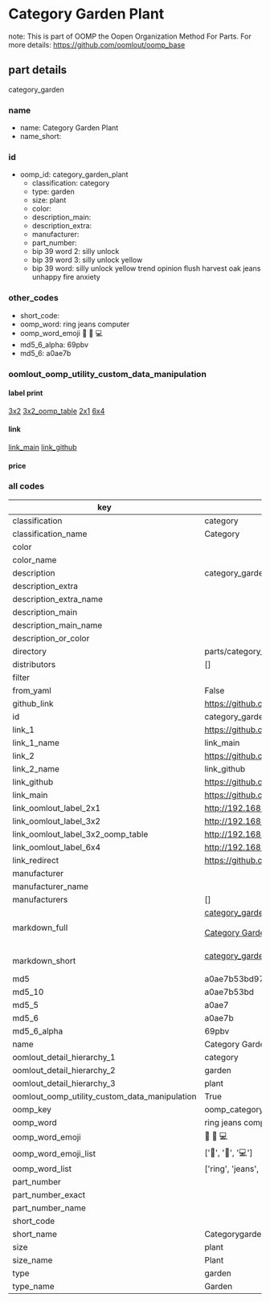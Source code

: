 # Category Garden Plant  

note: This is part of OOMP the Oopen Organization Method For Parts. For more details: https://github.com/oomlout/oomp_base

##  part details
  



category_garden



### name
* name: Category Garden Plant
* name_short: 
### id
* oomp_id: category_garden_plant
  * classification: category
  * type: garden
  * size: plant
  * color: 
  * description_main: 
  * description_extra: 
  * manufacturer: 
  * part_number: 
  * bip 39 word 2: silly unlock
  * bip 39 word 3: silly unlock yellow
  * bip 39 word: silly unlock yellow trend opinion flush harvest oak jeans unhappy fire anxiety

### other_codes
* short_code: 
* oomp_word: ring jeans computer
* oomp_word_emoji :ring: :jeans: :computer:
* md5_6_alpha: 69pbv
* md5_6: a0ae7b






### oomlout_oomp_utility_custom_data_manipulation
#### label print
[3x2](http://192.168.1.245:1112/?label=oomp%2069pbv)
[3x2_oomp_table](http://192.168.1.108:1112/?label=oomp%2069pbv)
[2x1](http://192.168.1.242:1112/?label=oomp%2069pbv)
[6x4](http://192.168.1.55:1112/?label=oomp%2069pbv)    

#### link

[link_main](https://github.com/oomlout/oomlout_oomp_version_1_messy/tree/main/parts/category_garden_plant) [link_github](https://github.com/oomlout/oomlout_oomp_version_1_messy/tree/main/parts/category_garden_plant)                             

#### price







### all codes 
| key | value |  
| --- | --- |  
| classification | category |  
| classification_name | Category |  
| color |  |  
| color_name |  |  
| description | category_garden |  
| description_extra |  |  
| description_extra_name |  |  
| description_main |  |  
| description_main_name |  |  
| description_or_color |   |  
| directory | parts/category_garden_plant |  
| distributors | [] |  
| filter |  |  
| from_yaml | False |  
| github_link | https://github.com/oomlout/oomlout_oomp_part_src/tree/main/parts/category_garden_plant |  
| id | category_garden_plant |  
| link_1 | https://github.com/oomlout/oomlout_oomp_version_1_messy/tree/main/parts/category_garden_plant |  
| link_1_name | link_main |  
| link_2 | https://github.com/oomlout/oomlout_oomp_version_1_messy/tree/main/parts/category_garden_plant |  
| link_2_name | link_github |  
| link_github | https://github.com/oomlout/oomlout_oomp_version_1_messy/tree/main/parts/category_garden_plant |  
| link_main | https://github.com/oomlout/oomlout_oomp_version_1_messy/tree/main/parts/category_garden_plant |  
| link_oomlout_label_2x1 | http://192.168.1.242:1112/?label=oomp%2069pbv |  
| link_oomlout_label_3x2 | http://192.168.1.245:1112/?label=oomp%2069pbv |  
| link_oomlout_label_3x2_oomp_table | http://192.168.1.108:1112/?label=oomp%2069pbv |  
| link_oomlout_label_6x4 | http://192.168.1.55:1112/?label=oomp%2069pbv |  
| link_redirect | https://github.com/oomlout/oomlout_oomp_version_1_messy/tree/main/parts/category_garden_plant |  
| manufacturer |  |  
| manufacturer_name |  |  
| manufacturers | [] |  
| markdown_full | [category_garden_plant](none)<br>[](none)<br>[Category Garden Plant](none)<br><br> |  
| markdown_short | [category_garden_plant](none)<br><br> |  
| md5 | a0ae7b53bd97cd2d674dbe81fe3b8645 |  
| md5_10 | a0ae7b53bd |  
| md5_5 | a0ae7 |  
| md5_6 | a0ae7b |  
| md5_6_alpha | 69pbv |  
| name | Category Garden Plant |  
| oomlout_detail_hierarchy_1 | category |  
| oomlout_detail_hierarchy_2 | garden |  
| oomlout_detail_hierarchy_3 | plant |  
| oomlout_oomp_utility_custom_data_manipulation | True |  
| oomp_key | oomp_category_garden_plant |  
| oomp_word | ring jeans computer |  
| oomp_word_emoji | :ring: :jeans: :computer: |  
| oomp_word_emoji_list | [':ring:', ':jeans:', ':computer:'] |  
| oomp_word_list | ['ring', 'jeans', 'computer'] |  
| part_number |  |  
| part_number_exact |  |  
| part_number_name |  |  
| short_code |  |  
| short_name | Categorygarden |  
| size | plant |  
| size_name | Plant |  
| type | garden |  
| type_name | Garden |  
